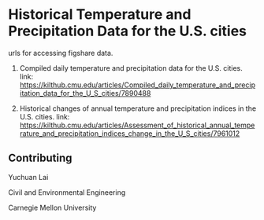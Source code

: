 # Historical Temperature and Precipitation Data for the U.S. cities

urls for accessing figshare data.

1. Compiled daily temperature and precipitation data for the U.S. cities.
link: https://kilthub.cmu.edu/articles/Compiled_daily_temperature_and_precipitation_data_for_the_U_S_cities/7890488

2. Historical changes of annual temperature and precipitation indices in the U.S. cities.
link: https://kilthub.cmu.edu/articles/Assessment_of_historical_annual_temperature_and_precipitation_indices_change_in_the_U_S_cities/7961012

## Contributing
Yuchuan Lai

Civil and Environmental Engineering

Carnegie Mellon University

